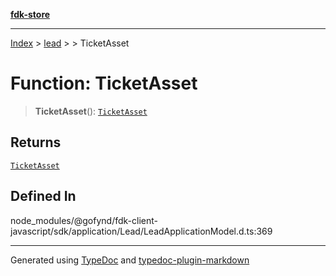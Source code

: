 [**fdk-store**](../../../README.md)
***

[Index](../../../API.md) > [lead](../../README.md) > [<internal>](../README.md) > TicketAsset

# Function: TicketAsset

> **TicketAsset**(): [`TicketAsset`](../type-aliases/type-alias.TicketAsset.md)

## Returns

[`TicketAsset`](../type-aliases/type-alias.TicketAsset.md)

## Defined In

node\_modules/@gofynd/fdk-client-javascript/sdk/application/Lead/LeadApplicationModel.d.ts:369

***
Generated using [TypeDoc](https://typedoc.org/) and [typedoc-plugin-markdown](https://www.npmjs.com/package/typedoc-plugin-markdown)
